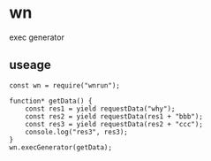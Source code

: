 <!--
 * @Descripttion:
 * @version:
 * @Author: wenlan
 * @Date: 2022-03-20 13:19:28
 * @LastEditors: wenlan
 * @LastEditTime: 2022-03-20 14:43:24
-->

# wn

exec generator

## useage

```
const wn = require("wnrun");

function* getData() {
    const res1 = yield requestData("why");
    const res2 = yield requestData(res1 + "bbb");
    const res3 = yield requestData(res2 + "ccc");
    console.log("res3", res3);
}
wn.execGenerator(getData);
```
